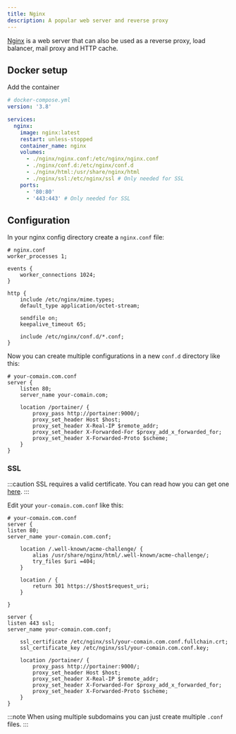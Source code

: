 ```yaml
---
title: Nginx
description: A popular web server and reverse proxy
---
```


[Nginx](https://nginx.com) is a web server that can also be used as a reverse proxy, load balancer, mail proxy and HTTP cache.

## Docker setup

Add the container

```yaml
# docker-compose.yml
version: '3.8'

services:
  nginx:
    image: nginx:latest
    restart: unless-stopped
    container_name: nginx
    volumes:
      - ./nginx/nginx.conf:/etc/nginx/nginx.conf
      - ./nginx/conf.d:/etc/nginx/conf.d
      - ./nginx/html:/usr/share/nginx/html
      - ./nginx/ssl:/etc/nginx/ssl # Only needed for SSL
    ports:
      - '80:80'
      - '443:443' # Only needed for SSL
```

## Configuration

In your nginx config directory create a `nginx.conf` file:

```nginx
# nginx.conf
worker_processes 1;

events {
    worker_connections 1024;
}

http {
    include /etc/nginx/mime.types;
    default_type application/octet-stream;

    sendfile on;
    keepalive_timeout 65;

    include /etc/nginx/conf.d/*.conf;
}
```

Now you can create multiple configurations in a new `conf.d` directory like this:

```nginx
# your-comain.com.conf
server {
    listen 80;
    server_name your-comain.com;

    location /portainer/ {
        proxy_pass http://portainer:9000/;
        proxy_set_header Host $host;
        proxy_set_header X-Real-IP $remote_addr;
        proxy_set_header X-Forwarded-For $proxy_add_x_forwarded_for;
        proxy_set_header X-Forwarded-Proto $scheme;
    }
}
```

### SSL

:::caution
SSL requires a valid certificate. You can read how you can get one [here](/server/acmesh).
:::

Edit your `your-comain.com.conf` like this:

```nginx
# your-comain.com.conf
server {
listen 80;
server_name your-comain.com.conf;

    location /.well-known/acme-challenge/ {
        alias /usr/share/nginx/html/.well-known/acme-challenge/;
        try_files $uri =404;
    }

    location / {
        return 301 https://$host$request_uri;
    }

}

server {
listen 443 ssl;
server_name your-comain.com.conf;

    ssl_certificate /etc/nginx/ssl/your-comain.com.conf.fullchain.crt;
    ssl_certificate_key /etc/nginx/ssl/your-comain.com.conf.key;

    location /portainer/ {
        proxy_pass http://portainer:9000/;
        proxy_set_header Host $host;
        proxy_set_header X-Real-IP $remote_addr;
        proxy_set_header X-Forwarded-For $proxy_add_x_forwarded_for;
        proxy_set_header X-Forwarded-Proto $scheme;
    }
}

```

:::note
When using multiple subdomains you can just create multiple `.conf` files.
:::
